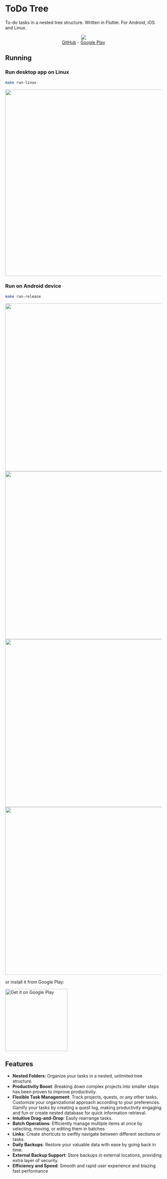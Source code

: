 # ToDo Tree

To-do tasks in a nested tree structure. Written in Flutter.
For Android, iOS and Linux.

<div align="center">
  <img src="./android/app/src/main/res/drawable-xxhdpi/ic_launcher_foreground.png" />
</div>

<div align="center">
    <a href="https://github.com/igrek51/todotree2">GitHub</a>
    -
    <a href="https://play.google.com/store/apps/details?id=dev.igrek.todotree.v2">Google Play</a>
</div>

## Running
### Run desktop app on Linux
```sh
make run-linux
```

<img src="./docs/img/screenshots/desktop/screenshot.png"  height="600px"/>

### Run on Android device
```sh
make run-release
```

<div align="center">
  <img src="./docs/img/screenshots/android/01.png" height="540px"/>
  <img src="./docs/img/screenshots/android/02.png" height="540px"/>
  <img src="./docs/img/screenshots/android/03.png" height="540px"/>
  <img src="./docs/img/screenshots/android/04.png" height="540px"/>
</div>

or install it from Google Play:

<a href='https://play.google.com/store/apps/details?id=dev.igrek.todotree.v2&pcampaignid=pcampaignidMKT-Other-global-all-co-prtnr-py-PartBadge-Mar2515-1' target="_blank" rel="noopener noreferrer">
    <img alt='Get it on Google Play' src='https://play.google.com/intl/en_us/badges/static/images/badges/en_badge_web_generic.png' width="200"/>
</a>

## Features

- **Nested Folders**:
  Organize your tasks in a nested, unlimited tree structure.
- **Productivity Boost**:
  Breaking down complex projects into smaller steps has been proven to improve productivity.
- **Flexible Task Management**:
  Track projects, quests, or any other tasks.
  Customize your organizational approach according to your preferences.
  Gamify your tasks by creating a quest log, making productivity engaging and fun
  or create nested database for quick information retrieval.
- **Intuitive Drag-and-Drop**:
  Easily rearrange tasks.
- **Batch Operations**:
  Efficiently manage multiple items at once by selecting, moving, or editing them in batches
- **Links**:
  Create shortcuts to swiftly navigate between different sections or tasks.
- **Daily Backups**:
  Restore your valuable data with ease by going back in time.
- **External Backup Support**:
  Store backups in external locations, providing extra layer of security.
- **Efficiency and Speed**:
  Smooth and rapid user experience and blazing fast performance
